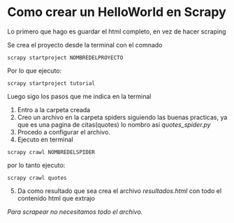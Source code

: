 # Como crear un HelloWorld en Scrapy

Lo primero que hago es guardar el html completo, en vez de hacer scraping

Se crea el proyecto desde la terminal con el comnado
```
scrapy startproject NOMBREDELPROYECTO
```

Por lo que ejecuto:
```
scrapy startproject tutorial
```

Luego sigo los pasos que me indica en la terminal

1. Entro a la carpeta creada
2. Creo un archivo en la carpeta spiders siguiendo las buenas practicas, ya que es una pagina de citas(quotes) lo nombro asi _quotes_spider.py_
3. Procedo a configurar el archivo.
4. Ejecuto en terminal 
```
scrapy crawl NOMBREDELSPIDER
```
por lo tanto ejecuto:
```
scrapy crawl quotes
```
5. Da como resultado que sea crea el archivo _resultados.html_ con todo el contenido html que extrajo

_Para scrapear no necesitamos todo el archivo._